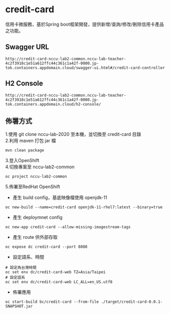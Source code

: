# credit-card

信用卡微服務，基於Spring boot框架開發，提供新增/查詢/修改/刪除信用卡產品之功能。

## Swagger URL
```
http://credit-card-nccu-lab2-common.nccu-lab-teacher-4c2f3918c1e51a612ffc44c361c1a42f-0000.jp-tok.containers.appdomain.cloud/swagger-ui.html#/credit-card-controller
```

## H2 Console
```
http://credit-card-nccu-lab2-common.nccu-lab-teacher-4c2f3918c1e51a612ffc44c361c1a42f-0000.jp-tok.containers.appdomain.cloud/h2-console/
```

## 佈署方式
1.使用 git clone nccu-lab-2020 至本機，並切換至 credit-card 目錄  
2.利用 maven 打包 jar 檔
```
mvn clean package
```
3.登入OpenShift  
4.切換專案至 nccu-lab2-common
```
oc project nccu-lab2-common
```
5.佈署至RedHat OpenShift
- 產生 build config，基底映像檔使用 openjdk-11
```
oc new-build --name=credit-card openjdk-11-rhel7:latest --binary=true
```
- 產生 deploymnet config
```
oc new-app credit-card --allow-missing-imagestream-tags
```
- 產生 route 供外部存取
```
oc expose dc credit-card --port 8080 
```
- 設定語系、時間
```
# 設定為台灣時間
oc set env dc/credit-card-web TZ=Asia/Taipei
# 設定語系
oc set env dc/credit-card-web LC_ALL=en_US.utf8
```
- 佈署應用
```
oc start-build bc/credit-card --from-file ./target/credit-card-0.0.1-SNAPSHOT.jar
```
